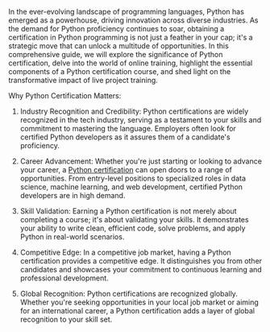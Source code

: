 In the ever-evolving landscape of programming languages, Python has emerged as a powerhouse, driving innovation across diverse industries. As the demand for Python proficiency continues to soar, obtaining a certification in Python programming is not just a feather in your cap; it's a strategic move that can unlock a multitude of opportunities. In this comprehensive guide, we will explore the significance of Python certification, delve into the world of online training, highlight the essential components of a Python certification course, and shed light on the transformative impact of live project training.

Why Python Certification Matters:
1. Industry Recognition and Credibility:
Python certifications are widely recognized in the tech industry, serving as a testament to your skills and commitment to mastering the language. Employers often look for certified Python developers as it assures them of a candidate's proficiency.

2. Career Advancement:
Whether you're just starting or looking to advance your career, a <a href="https://www.h2kinfosys.com/courses/python-online-training/">Python certification</a> can open doors to a range of opportunities. From entry-level positions to specialized roles in data science, machine learning, and web development, certified Python developers are in high demand.

3. Skill Validation:
Earning a Python certification is not merely about completing a course; it's about validating your skills. It demonstrates your ability to write clean, efficient code, solve problems, and apply Python in real-world scenarios.

4. Competitive Edge:
In a competitive job market, having a Python certification provides a competitive edge. It distinguishes you from other candidates and showcases your commitment to continuous learning and professional development.

5. Global Recognition:
Python certifications are recognized globally. Whether you're seeking opportunities in your local job market or aiming for an international career, a Python certification adds a layer of global recognition to your skill set.
